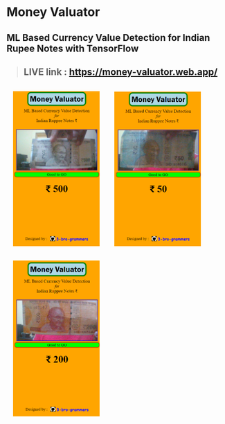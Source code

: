 # Money Valuator
## ML Based Currency Value Detection for Indian Rupee Notes with TensorFlow
>## LIVE link : https://money-valuator.web.app/

<p>
<img src="screenshots/1.png" width=200 style="margin:15px">
<img src="screenshots/2.png" width=200 style="margin:15px">
<img src="screenshots/3.png" width=200 style="margin:15px">
</p>
